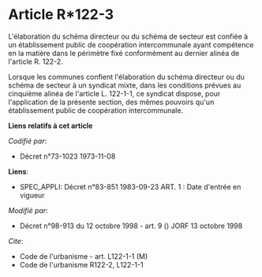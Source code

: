 # Article R*122-3

L'élaboration du schéma directeur ou du schéma de secteur est confiée à un établissement public de coopération intercommunale
ayant compétence en la matière dans le périmètre fixé conformément au dernier alinéa de l'article R. 122-2.

Lorsque les communes confient l'élaboration du schéma directeur ou du schéma de secteur à un syndicat mixte, dans les
conditions prévues au cinquième alinéa de l'article L. 122-1-1, ce syndicat dispose, pour l'application de la présente
section, des mêmes pouvoirs qu'un établissement public de coopération intercommunale.

**Liens relatifs à cet article**

_Codifié par_:

  - Décret n°73-1023 1973-11-08

**Liens**:

  - SPEC_APPLI: Décret n°83-851 1983-09-23 ART. 1 : Date d'entrée en vigueur

_Modifié par_:

  - Décret n°98-913 du 12 octobre 1998 - art. 9 () JORF 13 octobre 1998

_Cite_:

  - Code de l'urbanisme - art. L122-1-1 (M)
  - Code de l'urbanisme R122-2, L122-1-1
